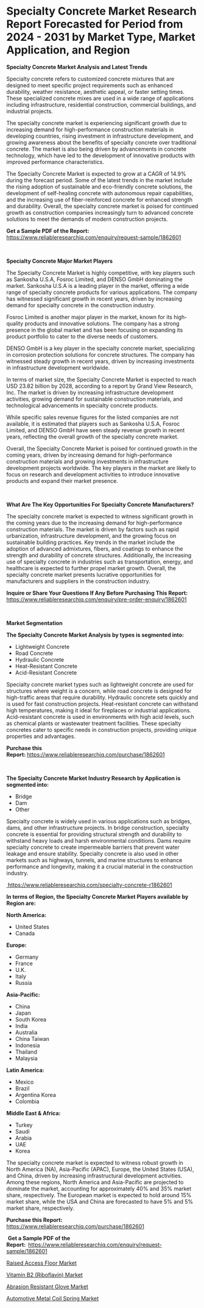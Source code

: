 <p><h1>Specialty Concrete Market Research Report Forecasted for Period from 2024 -  2031 by Market Type, Market Application, and Region</h1></p><p><strong>Specialty Concrete Market Analysis and Latest Trends</strong></p>
<p><p>Specialty concrete refers to customized concrete mixtures that are designed to meet specific project requirements such as enhanced durability, weather resistance, aesthetic appeal, or faster setting times. These specialized concrete mixes are used in a wide range of applications including infrastructure, residential construction, commercial buildings, and industrial projects.</p><p>The specialty concrete market is experiencing significant growth due to increasing demand for high-performance construction materials in developing countries, rising investment in infrastructure development, and growing awareness about the benefits of specialty concrete over traditional concrete. The market is also being driven by advancements in concrete technology, which have led to the development of innovative products with improved performance characteristics.</p><p>The Specialty Concrete Market is expected to grow at a CAGR of 14.9% during the forecast period. Some of the latest trends in the market include the rising adoption of sustainable and eco-friendly concrete solutions, the development of self-healing concrete with autonomous repair capabilities, and the increasing use of fiber-reinforced concrete for enhanced strength and durability. Overall, the specialty concrete market is poised for continued growth as construction companies increasingly turn to advanced concrete solutions to meet the demands of modern construction projects.</p></p>
<p><strong>Get a Sample PDF of the Report:&nbsp;</strong> <a href="https://www.reliableresearchiq.com/enquiry/request-sample/1862601">https://www.reliableresearchiq.com/enquiry/request-sample/1862601</a></p>
<p>&nbsp;</p>
<p><strong>Specialty Concrete Major Market Players</strong></p>
<p><p>The Specialty Concrete Market is highly competitive, with key players such as Sankosha U.S.A, Fosroc Limited, and DENSO GmbH dominating the market. Sankosha U.S.A is a leading player in the market, offering a wide range of specialty concrete products for various applications. The company has witnessed significant growth in recent years, driven by increasing demand for specialty concrete in the construction industry.</p><p>Fosroc Limited is another major player in the market, known for its high-quality products and innovative solutions. The company has a strong presence in the global market and has been focusing on expanding its product portfolio to cater to the diverse needs of customers.</p><p>DENSO GmbH is a key player in the specialty concrete market, specializing in corrosion protection solutions for concrete structures. The company has witnessed steady growth in recent years, driven by increasing investments in infrastructure development worldwide.</p><p>In terms of market size, the Specialty Concrete Market is expected to reach USD 23.82 billion by 2028, according to a report by Grand View Research, Inc. The market is driven by increasing infrastructure development activities, growing demand for sustainable construction materials, and technological advancements in specialty concrete products.</p><p>While specific sales revenue figures for the listed companies are not available, it is estimated that players such as Sankosha U.S.A, Fosroc Limited, and DENSO GmbH have seen steady revenue growth in recent years, reflecting the overall growth of the specialty concrete market.</p><p>Overall, the Specialty Concrete Market is poised for continued growth in the coming years, driven by increasing demand for high-performance construction materials and growing investments in infrastructure development projects worldwide. The key players in the market are likely to focus on research and development activities to introduce innovative products and expand their market presence.</p></p>
<p>&nbsp;</p>
<p><strong>What Are The Key Opportunities For Specialty Concrete Manufacturers?</strong></p>
<p><p>The specialty concrete market is expected to witness significant growth in the coming years due to the increasing demand for high-performance construction materials. The market is driven by factors such as rapid urbanization, infrastructure development, and the growing focus on sustainable building practices. Key trends in the market include the adoption of advanced admixtures, fibers, and coatings to enhance the strength and durability of concrete structures. Additionally, the increasing use of specialty concrete in industries such as transportation, energy, and healthcare is expected to further propel market growth. Overall, the specialty concrete market presents lucrative opportunities for manufacturers and suppliers in the construction industry.</p></p>
<p><strong>Inquire or Share Your Questions If Any Before Purchasing This Report:</strong> <a href="https://www.reliableresearchiq.com/enquiry/pre-order-enquiry/1862601">https://www.reliableresearchiq.com/enquiry/pre-order-enquiry/1862601</a></p>
<p>&nbsp;</p>
<p><strong>Market Segmentation</strong></p>
<p><strong>The Specialty Concrete Market Analysis by types is segmented into:</strong></p>
<p><ul><li>Lightweight Concrete</li><li>Road Concrete</li><li>Hydraulic Concrete</li><li>Heat-Resistant Concrete</li><li>Acid-Resistant Concrete</li></ul></p>
<p><p>Specialty concrete market types such as lightweight concrete are used for structures where weight is a concern, while road concrete is designed for high-traffic areas that require durability. Hydraulic concrete sets quickly and is used for fast construction projects. Heat-resistant concrete can withstand high temperatures, making it ideal for fireplaces or industrial applications. Acid-resistant concrete is used in environments with high acid levels, such as chemical plants or wastewater treatment facilities. These specialty concretes cater to specific needs in construction projects, providing unique properties and advantages.</p></p>
<p><strong>Purchase this Report:&nbsp;</strong><a href="https://www.reliableresearchiq.com/purchase/1862601">https://www.reliableresearchiq.com/purchase/1862601</a></p>
<p>&nbsp;</p>
<p><strong>The Specialty Concrete Market Industry Research by Application is segmented into:</strong></p>
<p><ul><li>Bridge</li><li>Dam</li><li>Other</li></ul></p>
<p><p>Specialty concrete is widely used in various applications such as bridges, dams, and other infrastructure projects. In bridge construction, specialty concrete is essential for providing structural strength and durability to withstand heavy loads and harsh environmental conditions. Dams require specialty concrete to create impermeable barriers that prevent water leakage and ensure stability. Specialty concrete is also used in other markets such as highways, tunnels, and marine structures to enhance performance and longevity, making it a crucial material in the construction industry.</p></p>
<p><a href="https://www.reliableresearchiq.com/specialty-concrete-r1862601">&nbsp;https://www.reliableresearchiq.com/specialty-concrete-r1862601</a></p>
<p><strong>In terms of Region, the Specialty Concrete Market Players available by Region are:</strong></p>
<p>
    <p> <strong> North America: </strong>
        <ul>
            <li>United States</li>
            <li>Canada</li>
        </ul>
        </p> 
    <p> <strong> Europe: </strong>
        <ul>
            <li>Germany</li>
            <li>France</li>
            <li>U.K.</li>
            <li>Italy</li>
            <li>Russia</li>
        </ul>
        </p> 
    <p> <strong> Asia-Pacific: </strong>
        <ul>
            <li>China</li>
            <li>Japan</li>
            <li>South Korea</li>
            <li>India</li>
            <li>Australia</li>
            <li>China Taiwan</li>
            <li>Indonesia</li>
            <li>Thailand</li>
            <li>Malaysia</li>
        </ul>
        </p> 
    <p> <strong> Latin America: </strong>
        <ul>
            <li>Mexico</li>
            <li>Brazil</li>
            <li>Argentina Korea</li>
            <li>Colombia</li>
        </ul>
        </p> 
    <p> <strong> Middle East & Africa: </strong>
        <ul>
            <li>Turkey</li>
            <li>Saudi</li>
            <li>Arabia</li>
            <li>UAE</li>
            <li>Korea</li>
        </ul>
    </p>
    </p>
<p><p>The specialty concrete market is expected to witness robust growth in North America (NA), Asia-Pacific (APAC), Europe, the United States (USA), and China, driven by increasing infrastructural development activities. Among these regions, North America and Asia-Pacific are projected to dominate the market, accounting for approximately 40% and 35% market share, respectively. The European market is expected to hold around 15% market share, while the USA and China are forecasted to have 5% and 5% market share, respectively.</p></p>
<p><strong>Purchase this Report: </strong><a href="https://www.reliableresearchiq.com/purchase/1862601">https://www.reliableresearchiq.com/purchase/1862601</a></p>
<p>&nbsp;<strong>Get a Sample PDF of the Report:&nbsp;&nbsp;</strong><a href="https://www.reliableresearchiq.com/enquiry/request-sample/1862601">https://www.reliableresearchiq.com/enquiry/request-sample/1862601</a></p>
<p><strong></strong></p>
<p><p><a href="https://github.com/RichRobinson5/Market-Research-Report-List-6/blob/main/raised-access-floor-market.md">Raised Access Floor Market</a></p><p><a href="https://github.com/gdfhhhj/Market-Research-Report-List-5/blob/main/vitamin-b2-riboflavin-market.md">Vitamin B2 (Riboflavin) Market</a></p><p><a href="https://medium.com/@sallyselcenk46/global-abrasion-resistant-glove-market-analysis-trends-forecasts-and-growth-opportunities-2024-8a831d693d17">Abrasion Resistant Glove Market</a></p><p><a href="https://medium.com/@neilrogers69/automotive-metal-coil-spring-market-size-share-analysis-growth-trends-forecasts-2024-2031-76f67e3517d5">Automotive Metal Coil Spring Market</a></p></p>